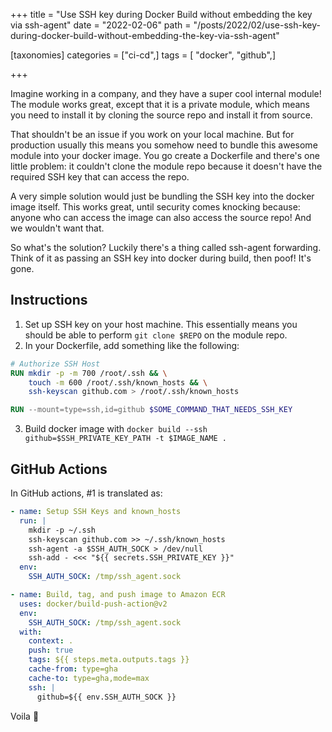 +++
title = "Use SSH key during Docker Build without embedding the key via ssh-agent"
date = "2022-02-06"
path = "/posts/2022/02/use-ssh-key-during-docker-build-without-embedding-the-key-via-ssh-agent"

[taxonomies]
categories = ["ci-cd",]
tags = [  "docker", "github",]

+++

Imagine working in a company, and they have a super cool internal module! The module works great, except that it is a private module, which means you need to install it by cloning the source repo and install it from source.

That shouldn't be an issue if you work on your local machine. But for production usually this means you somehow need to bundle this awesome module into your docker image. You go create a Dockerfile and there's one little problem: it couldn't clone the module repo because it doesn't have the required SSH key that can access the repo.

A very simple solution would just be bundling the SSH key into the docker image itself. This works great, until security comes knocking because: anyone who can access the image can also access the source repo! And we wouldn't want that.

So what's the solution? Luckily there's a thing called ssh-agent forwarding. Think of it as passing an SSH key into docker during build, then poof! It's gone.

## Instructions

1. Set up SSH key on your host machine. This essentially means you should be able to perform `git clone $REPO` on the module repo.
2. In your Dockerfile, add something like the following:

```dockerfile
# Authorize SSH Host
RUN mkdir -p -m 700 /root/.ssh && \
    touch -m 600 /root/.ssh/known_hosts && \
    ssh-keyscan github.com > /root/.ssh/known_hosts

RUN --mount=type=ssh,id=github $SOME_COMMAND_THAT_NEEDS_SSH_KEY
```

3. Build docker image with `docker build --ssh github=$SSH_PRIVATE_KEY_PATH -t $IMAGE_NAME .`

## GitHub Actions

In GitHub actions, #1 is translated as:

```yaml
- name: Setup SSH Keys and known_hosts
  run: |
    mkdir -p ~/.ssh
    ssh-keyscan github.com >> ~/.ssh/known_hosts
    ssh-agent -a $SSH_AUTH_SOCK > /dev/null
    ssh-add - <<< "${{ secrets.SSH_PRIVATE_KEY }}"
  env:
    SSH_AUTH_SOCK: /tmp/ssh_agent.sock

- name: Build, tag, and push image to Amazon ECR
  uses: docker/build-push-action@v2
  env:
    SSH_AUTH_SOCK: /tmp/ssh_agent.sock
  with:
    context: .
    push: true
    tags: ${{ steps.meta.outputs.tags }}
    cache-from: type=gha
    cache-to: type=gha,mode=max
    ssh: |
      github=${{ env.SSH_AUTH_SOCK }}
```

Voila 🎉
